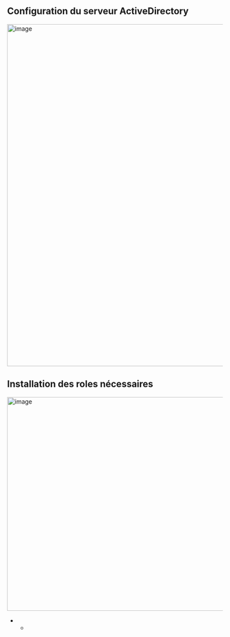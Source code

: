 ## Configuration du serveur ActiveDirectory 
<img width="1100" height="800" alt="image" src="https://github.com/user-attachments/assets/77feaa4a-2653-4863-9dda-eaa975e9a701" />

## Installation des roles nécessaires
<img width="800" height="500" alt="image" src="https://github.com/user-attachments/assets/6404cc6f-bf8c-4a5b-baf7-28a48a24e623" />



- *
